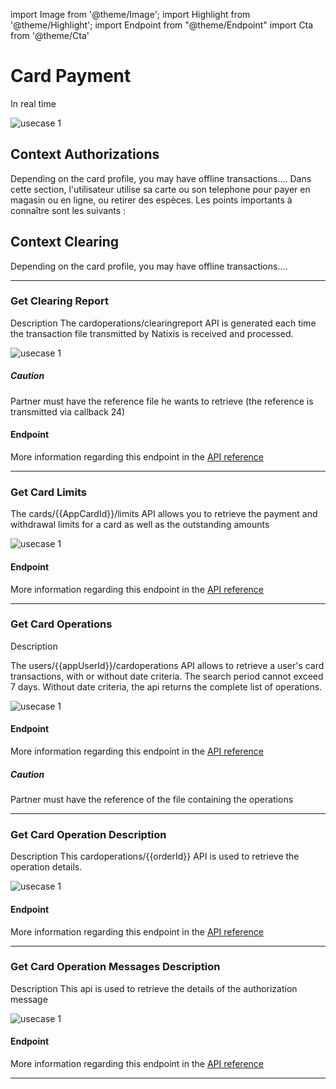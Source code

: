 import Image from '@theme/Image';
import Highlight from '@theme/Highlight';
import Endpoint from "@theme/Endpoint"
import Cta from '@theme/Cta'


# Card Payment

In real time

<Image src="docs/CardOP_Author.png" alt="usecase 1"/>

## Context Authorizations

Depending on the card profile, you may have offline transactions....
Dans cette section, l'utilisateur utilise sa carte ou son telephone pour payer en magasin ou en ligne, ou retirer des espèces. 
Les points importants à connaître sont les suivants : 

## Context Clearing

Depending on the card profile, you may have offline transactions....

---

### Get Clearing Report

Description
The cardoperations/clearingreport API is generated each time the transaction file transmitted by Natixis is received and processed.

<Image src="docs/Card_Self_Verrou.png" alt="usecase 1"/>

<Highlight type="caution">

##### Caution

Partner must have the reference file he wants to retrieve (the reference is transmitted via callback 24)

</Highlight>

#### Endpoint

More information regarding this endpoint in the [API reference](/api/Core)

<Endpoint apiUrl="/v1.0/migrationProxy" path="/api/v1.1/cardoperations/clearingreport/{clearingfileid}" method="get"/>

---

### Get Card Limits


The cards/{{AppCardId}}/limits API allows you to retrieve the payment and withdrawal limits for a card as well as the outstanding amounts

<Image src="docs/CardOP_Limits.png" alt="usecase 1"/>

#### Endpoint

More information regarding this endpoint in the [API reference](/api/Core)

<Endpoint apiUrl="/v1.0/migrationProxy" path="/api/v1.1/cards/{appcardid}/limits" method="get"/>

---

### Get Card Operations

Description

The users/{{appUserId}}/cardoperations API allows to retrieve a user's card transactions, with or without date criteria. The search period cannot exceed 7 days. Without date criteria, the api returns the complete list of operations.

<Image src="docs/Card_Self_Verrou.png" alt="usecase 1"/>

#### Endpoint

More information regarding this endpoint in the [API reference](/api/Core)

<Endpoint apiUrl="/v1.0/migrationProxy" path="/api/v1.1/users/{userid}/cardoperations" method="get"/>

<Highlight type="caution">

##### Caution

Partner must have the reference of the file containing the operations

</Highlight>

---

### Get Card Operation Description

Description
This cardoperations/{{orderId}} API is used to retrieve the operation details.

<Image src="docs/Card_Self_Verrou.png" alt="usecase 1"/>

#### Endpoint

More information regarding this endpoint in the [API reference](/api/Core)

<Endpoint apiUrl="/v1.0/migrationProxy" path="/api/v1.1/users/{userid}/cardoperations/{orderid}" method="get"/>

---

### Get Card Operation Messages Description

Description
This api is used to retrieve the details of the authorization message

<Image src="docs/Card_Self_Verrou.png" alt="usecase 1"/>

#### Endpoint

More information regarding this endpoint in the [API reference](/api/Core)

<Endpoint apiUrl="/v1.0/migrationProxy" path="/api/v1.1/users/{userid}/cardoperations/{orderid}/messages" method="get"/>

---

<Cta
  context="doc"
  ui="button"
  link="/api/Core"
  label="Try it out"
/>
